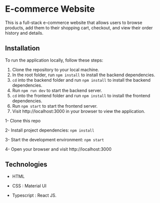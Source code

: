 # E-commerce Website

This is a full-stack e-commerce website that allows users to browse products, add them to their shopping cart, checkout, and view their order history and details.

## Installation

To run the application locally, follow these steps:

1. Clone the repository to your local machine.
2. In the root folder, run `npm install` to install the backend dependencies.
3. `cd` into the backend folder and run `npm install` to install the backend dependencies.
4. Run `npm run dev` to start the backend server.
5. `cd` into the frontend folder and run `npm install` to install the frontend dependencies.
6. Run `npm start` to start the frontend server.
7. Visit http://localhost:3000 in your browser to view the application.

1- Clone this repo

2- Install project dependencies: `npm install`

3- Start the development environment: `npm start`

4- Open your browser and visit http://localhost:3000


## Technologies

- HTML

- CSS : Material UI

- Typescript : React JS.
